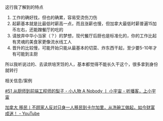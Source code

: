 这行我了解到的特点

1. 工作的确好找，但也的确累，容易受烫伤刀伤
2. 起薪基本就是比最低时薪高一点，而且涨薪也慢，但加拿大最低时薪普遍15加币左右，还能蹭餐厅的吃的
3. 请放弃中华小当家（？）的梦想，现代餐厅后厨也是标准化的，你的工作比起有灵魂的美食家更像流水线工人
4. 晋升的比较慢，可能开始只能从最基本的切菜、炸东西干起，至少要5-10年才有可能到主厨

所以我听说过的、去读烘培烹饪的人，基本都觉得不能长久干这个，很多拿到身份就转行

相关信息/案例

[#51 从厨师到前端工程师的梨子 - 小人物 A Nobody 丨 小宇宙 - 听播客，上小宇宙](https://www.xiaoyuzhoufm.com/episode/604696ec393439a08720afe4?s=eyJ1IjogIjVmYTg4ZTdjZTBmNWU3MjNiYmE3MWMyOSJ9)

[加拿大 移民丨不顾家人反对只身一人移民到卡尔加里，从洗碗工做起，如今财富成迷！ - YouTube](https://www.youtube.com/watch?v=wLISubHqv7E)